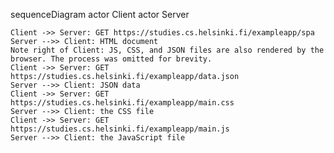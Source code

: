 sequenceDiagram
    actor Client
    actor Server

    Client ->> Server: GET https://studies.cs.helsinki.fi/exampleapp/spa
    Server -->> Client: HTML document
    Note right of Client: JS, CSS, and JSON files are also rendered by the browser. The process was omitted for brevity.
    Client ->> Server: GET https://studies.cs.helsinki.fi/exampleapp/data.json
    Server -->> Client: JSON data
    Client ->> Server: GET https://studies.cs.helsinki.fi/exampleapp/main.css
    Server -->> Client: the CSS file
    Client ->> Server: GET https://studies.cs.helsinki.fi/exampleapp/main.js
    Server -->> Client: the JavaScript file
    